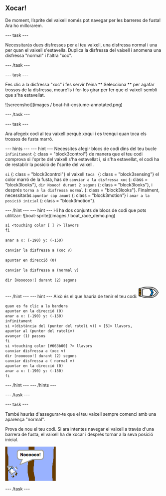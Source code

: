 ## Xocar!

De moment, l’sprite del vaixell només pot navegar per les barreres de fusta! Ara ho millorarem.

\--- task \---

Necessitaràs dues disfresses per al teu vaixell, una disfressa normal i una per quan el vaixell s'estavella. Duplica la disfressa del vaixell i anomena una disfressa "normal" i l'altra "xoc".

\--- /task \---

\--- task \---

Fes clic a la disfressa "xoc" i fes servir l'eina ** Selecciona ** per agafar trossos de la disfressa, moure'ls i fer-los girar per fer que el vaixell sembli que s'ha estavellat.

![screenshot](images / boat-hit-costume-annotated.png)

\--- /task \---

\--- task \---

Ara afegeix codi al teu vaixell perquè xoqui i es trenqui quan toca els trossos de fusta marró.

\--- hints \--- \--- hint \--- Necessites afegir blocs de codi dins del teu bucle `infinitament` {: class = "block3control"} de manera que el teu codi comprova si l'sprite del vaixell s'ha estavellat i, si s'ha estavellat, el codi ha de restablir la posició de l'sprite del vaixell.

` si ` {: class = "block3control"} el vaixell `toca ` {: class = "block3sensing"} el color marró de la fusta, has de ` canviar a la disfressa xoc ` {: class = "block3looks"}, ` dir Noooo! durant 2 segons ` {: class = "block3looks"}, i després ` torna a la disfressa normal ` {: class = "block3looks"}. Finalment, necessitaràs ` apuntar cap amunt ` {: class = "block3motion"} i ` anar a la posició inicial ` {: class = "block3motion"}.

\--- /hint \--- \--- hint \--- Hi ha dos conjunts de blocs de codi que pots utilitzar: ![boat-sprite](images / boat_race_demo.png)

```blocks3
si <touching color [ ] ?> llavors
fi

anar a x: (-190) y: (-150)

canviar la disfressa a (xoc v)

apuntar en direcció (0)

canviar la disfressa a (normal v)

dir [Noooooo!] durant (2) segons
```

\--- /hint \--- \--- hint \--- Això és el que hauria de tenir el teu codi: ![boat-sprite](images/boat_resize.png)

```blocks3
quan es fa clic a la bandera
apuntar en la direcció (0)
anar a x: (-190) y: (-150)
infinitament
si <(distància del (punter del ratolí v)) > [5]> llavors,
apuntar al (punter del ratolív)
avançar (1) passos
fi
si <touching color [#663b00] ?> llavors
canviar disfressa a (xoc v)
dir [noooooo!] durant (2) segons
canviar disfressa a ( normal v)
apuntar en la direcció (0)
anar a x: (-190) y: (-150)
fi
```

\--- /hint \--- \--- /hints \---

\--- /task \---

\--- task \---

També hauràs d'assegurar-te que el teu vaixell sempre comenci amb una aparença "normal".

Prova de nou el teu codi. Si ara intentes navegar el vaixell a través d'una barrera de fusta, el vaixell ha de xocar i després tornar a la seva posició inicial.

![screenshot](images/boat-crash.png)

\--- /task \---